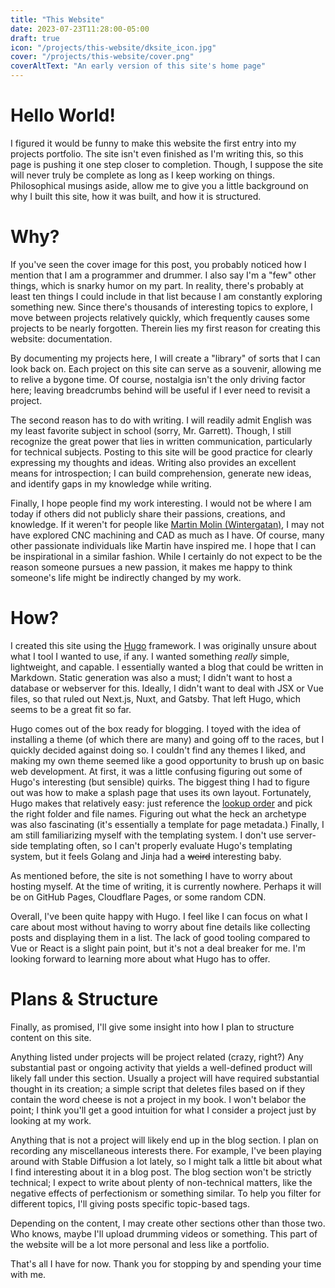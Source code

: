 ```yaml
---
title: "This Website"
date: 2023-07-23T11:28:00-05:00
draft: true
icon: "/projects/this-website/dksite_icon.jpg"
cover: "/projects/this-website/cover.png"
coverAltText: "An early version of this site's home page"
---
```


# Hello World!

I figured it would be funny to make this website the first entry into my projects portfolio. The site isn't even finished as I'm writing this, so this page is pushing it one step closer to completion. Though, I suppose the site will never truly be complete as long as I keep working on things. Philosophical musings aside, allow me to give you a little background on why I built this site, how it was built, and how it is structured.

# Why?

If you've seen the cover image for this post, you probably noticed how I mention that I am a programmer and drummer. I also say I'm a "few" other things, which is snarky humor on my part. In reality, there's probably at least ten things I could include in that list because I am constantly exploring something new. Since there's thousands of interesting topics to explore, I move between projects relatively quickly, which frequently causes some projects to be nearly forgotten. Therein lies my first reason for creating this website: documentation. 

By documenting my projects here, I will create a "library" of sorts that I can look back on. Each project on this site can serve as a souvenir, allowing me to relive a bygone time. Of course, nostalgia isn't the only driving factor here; leaving breadcrumbs behind will be useful if I ever need to revisit a project.

The second reason has to do with writing. I will readily admit English was my least favorite subject in school (sorry, Mr. Garrett). Though, I still recognize the great power that lies in written communication, particularly for technical subjects. Posting to this site will be good practice for clearly expressing my thoughts and ideas. Writing also provides an excellent means for introspection; I can build comprehension, generate new ideas, and identify gaps in my knowledge while writing. 

Finally, I hope people find my work interesting. I would not be where I am today if others did not publicly share their passions, creations, and knowledge. If it weren't for people like [Martin Molin (Wintergatan)](https://www.youtube.com/channel/UCcXhhVwCT6_WqjkEniejRJQ), I may not have explored CNC machining and CAD as much as I have. Of course, many other passionate individuals like Martin have inspired me. I hope that I can be inspirational in a similar fashion. While I certainly do not expect to be the reason someone pursues a new passion, it makes me happy to think someone's life might be indirectly changed by my work.

# How?

I created this site using the [Hugo](https://gohugo.io/) framework. I was originally unsure about what I tool I wanted to use, if any. I wanted something *really* simple, lightweight, and capable. I essentially wanted a blog that could be written in Markdown. Static generation was also a must; I didn't want to host a database or webserver for this. Ideally, I didn't want to deal with JSX or Vue files, so that ruled out Next.js, Nuxt, and Gatsby. That left Hugo, which seems to be a great fit so far.

Hugo comes out of the box ready for blogging. I toyed with the idea of installing a theme (of which there are many) and going off to the races, but I quickly decided against doing so. I couldn't find any themes I liked, and making my own theme seemed like a good opportunity to brush up on basic web development. At first, it was a little confusing figuring out some of Hugo's interesting (but sensible) quirks. The biggest thing I had to figure out was how to make a splash page that uses its own layout. Fortunately, Hugo makes that relatively easy: just reference the [lookup order](https://gohugo.io/templates/lookup-order/) and pick the right folder and file names. Figuring out what the heck an archetype was also fascinating (it's essentially a template for page metadata.) Finally, I am still familiarizing myself with the templating system. I don't use server-side templating often, so I can't properly evaluate Hugo's templating system, but it feels Golang and Jinja had a ~~weird~~ interesting baby.

As mentioned before, the site is not something I have to worry about hosting myself. At the time of writing, it is currently nowhere. Perhaps it will be on GitHub Pages, Cloudflare Pages, or some random CDN.

Overall, I've been quite happy with Hugo. I feel like I can focus on what I care about most without having to worry about fine details like collecting posts and displaying them in a list. The lack of good tooling compared to Vue or React is a slight pain point, but it's not a deal breaker for me. I'm looking forward to learning more about what Hugo has to offer.

# Plans & Structure

Finally, as promised, I'll give some insight into how I plan to structure content on this site.

Anything listed under projects will be project related (crazy, right?) Any substantial past or ongoing activity that yields a well-defined product will likely fall under this section. Usually a project will have required substantial thought in its creation; a simple script that deletes files based on if they contain the word cheese is not a project in my book. I won't belabor the point; I think you'll get a good intuition for what I consider a project just by looking at my work.

Anything that is not a project will likely end up in the blog section. I plan on recording any miscellaneous interests there. For example, I've been playing around with Stable Diffusion a lot lately, so I might talk a little bit about what I find interesting about it in a blog post. The blog section won't be strictly technical; I expect to write about plenty of non-technical matters, like the negative effects of perfectionism or something similar. To help you filter for different topics, I'll giving posts specific topic-based tags.

Depending on the content, I may create other sections other than those two. Who knows, maybe I'll upload drumming videos or something. This part of the website will be a lot more personal and less like a portfolio.

That's all I have for now. Thank you for stopping by and spending your time with me.
